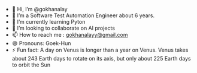 - 👋 Hi, I’m @gokhanalay
- 👀 I’m a Software Test Automation Engineer about 6 years.
- 🌱 I’m currently learning Pyton
- 💞️ I’m looking to collaborate on AI projects
- 📫 How to reach me : gokhanalayy@gmail.com 
- 😄 Pronouns: Goek-Hun 
- ⚡ Fun fact: A day on Venus is longer than a year on Venus. Venus takes about 243 Earth days to rotate on its axis, but only about 225 Earth days to orbit the Sun

<!---
gokhanalay/gokhanalay is a ✨ special ✨ repository because its `README.md` (this file) appears on your GitHub profile.
You can click the Preview link to take a look at your changes.
--->
